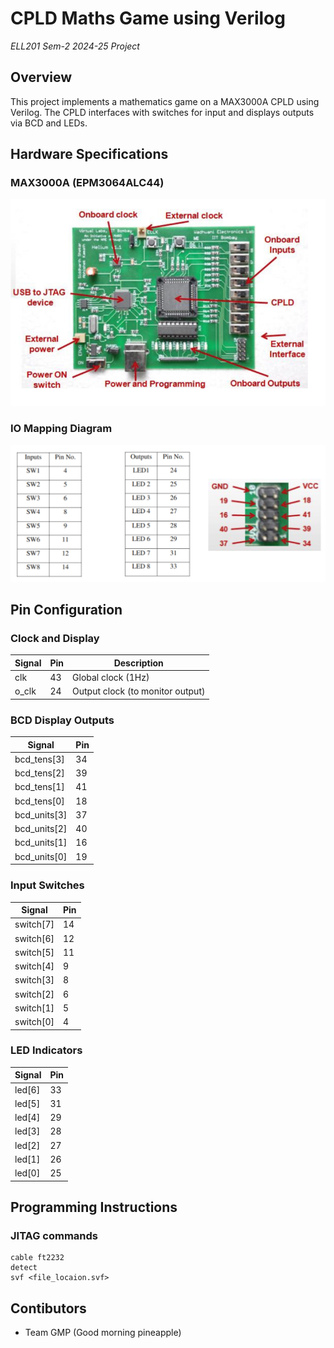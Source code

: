 # CPLD Maths Game using Verilog

*ELL201 Sem-2 2024-25 Project*

## Overview

This project implements a mathematics game on a MAX3000A CPLD using Verilog. The CPLD interfaces with switches for input and displays outputs via BCD and LEDs.

## Hardware Specifications

### MAX3000A (EPM3064ALC44)
![MAX3000A CPLD](./images/max3000A.png)

### IO Mapping Diagram
![IO Mapping](./images/IO%20mapping.png)

## Pin Configuration

### Clock and Display
| Signal | Pin | Description |
|--------|-----|-------------|
| clk    | 43  | Global clock (1Hz) |
| o_clk  | 24  | Output clock (to monitor output) |

### BCD Display Outputs
| Signal | Pin |
|--------|-----|
| bcd_tens[3] | 34 |
| bcd_tens[2] | 39 |
| bcd_tens[1] | 41 |
| bcd_tens[0] | 18 |
| bcd_units[3] | 37 |
| bcd_units[2] | 40 |
| bcd_units[1] | 16 |
| bcd_units[0] | 19 |

### Input Switches
| Signal | Pin |
|--------|-----|
| switch[7] | 14 |
| switch[6] | 12 |
| switch[5] | 11 |
| switch[4] | 9 |
| switch[3] | 8 |
| switch[2] | 6 |
| switch[1] | 5 |
| switch[0] | 4 |

### LED Indicators
| Signal | Pin |
|--------|-----|
| led[6] | 33 |
| led[5] | 31 |
| led[4] | 29 |
| led[3] | 28 |
| led[2] | 27 |
| led[1] | 26 |
| led[0] | 25 |

## Programming Instructions

### JITAG commands
```
cable ft2232
detect
svf <file_locaion.svf>
```

## Contibutors
- Team GMP (Good morning pineapple)